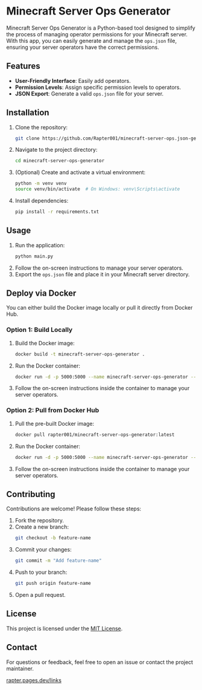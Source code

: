 # Minecraft Server Ops Generator
Minecraft Server Ops Generator is a Python-based tool designed to simplify the process of managing operator permissions for your Minecraft server. With this app, you can easily generate and manage the `ops.json` file, ensuring your server operators have the correct permissions.

## Features

- **User-Friendly Interface**: Easily add operators.
- **Permission Levels**: Assign specific permission levels to operators.
- **JSON Export**: Generate a valid `ops.json` file for your server.

## Installation

1. Clone the repository:
    ```bash
    git clone https://github.com/Rapter001/minecraft-server-ops.json-generator.git
    ```
2. Navigate to the project directory:
    ```bash
    cd minecraft-server-ops-generator
    ```
3. (Optional) Create and activate a virtual environment:
    ```bash
    python -m venv venv
    source venv/bin/activate  # On Windows: venv\Scripts\activate
    ```
4. Install dependencies:
    ```bash
    pip install -r requirements.txt
    ```

## Usage

1. Run the application:
    ```bash
    python main.py
    ```
2. Follow the on-screen instructions to manage your server operators.
3. Export the `ops.json` file and place it in your Minecraft server directory.

## Deploy via Docker

You can either build the Docker image locally or pull it directly from Docker Hub.

### Option 1: Build Locally
1. Build the Docker image:
    ```bash
    docker build -t minecraft-server-ops-generator .
    ```
2. Run the Docker container:
    ```bash
    docker run -d -p 5000:5000 --name minecraft-server-ops-generator --restart=on-failure rapter001/minecraft-server-ops-generator:latest
    ```

3. Follow the on-screen instructions inside the container to manage your server operators.

### Option 2: Pull from Docker Hub

1. Pull the pre-built Docker image:
    ```bash
    docker pull rapter001/minecraft-server-ops-generator:latest
    ```
2. Run the Docker container:
    ```bash
    docker run -d -p 5000:5000 --name minecraft-server-ops-generator --restart=on-failure rapter001/minecraft-server-ops-generator:latest
    ```

3. Follow the on-screen instructions inside the container to manage your server operators.

## Contributing

Contributions are welcome! Please follow these steps:

1. Fork the repository.
2. Create a new branch:
    ```bash
    git checkout -b feature-name
    ```
3. Commit your changes:
    ```bash
    git commit -m "Add feature-name"
    ```
4. Push to your branch:
    ```bash
    git push origin feature-name
    ```
5. Open a pull request.

## License

This project is licensed under the [MIT License](LICENSE).

## Contact

For questions or feedback, feel free to open an issue or contact the project maintainer.

[rapter.pages.dev/links](https://rapter.pages.dev/links)
